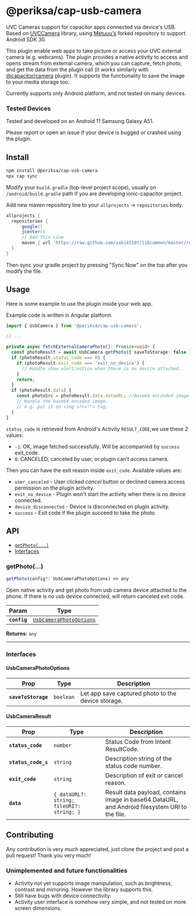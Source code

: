 # @periksa/cap-usb-camera

UVC Cameras support for capacitor apps connected via device's USB.
Based on [UVCCamera](https://github.com/saki4510t/UVCCamera) library,
using [Metuuu's](https://github.com/Metuuu/UVCCamera) forked repository to support Android SDK 30.

This plugin enable web apps to take picture or access your UVC external camera (e.g. webcams).
The plugin provides a native activity to access and opens stream from external camera,
which you can capture, fetch photo, and get the data from the plugin call
(it works similarly with [@capacitor/camera](https://capacitorjs.com/docs/apis/camera) plugin).
It supports the functionality to save the image to your media storage too.

Currently supports only Android platform, and not tested on many devices.

### Tested Devices

Tested and developed on an Android 11 Samsung Galaxy A51.

Please report or open an issue if your device is bugged or crashed using the plugin.

## Install

```bash
npm install @periksa/cap-usb-camera
npx cap sync
```

Modify your `build.gradle` (top-level project scope),
usually on `/android/build.gradle` path if you are developing ionic-capacitor project.

Add new maven repository line to your `allprojects` -> `repositories` body.

```gradle
allprojects {
  repositories {
      google()
      jcenter()
      // Add This Line
      maven { url 'https://raw.github.com/saki4510t/libcommon/master/repository/' }
  }
}
```

Then sync your gradle project by pressing "Sync Now" on the top after you modify the file.

## Usage

Here is some example to use the plugin inside your web app.

Example code is written in Angular platform.

```typescript
import { UsbCamera } from '@periksa/cap-usb-camera';

// ...

private async fetchExternalCameraPhoto(): Promise<void> {
  const photoResult = await UsbCamera.getPhoto({ saveToStorage: false });
  if (photoResult.status_code === 0) {
    if (photoResult.exit_code === 'exit_no_device') {
      // Handle show alert/notice when there is no device attached.
    }
    return;
  }
  if (photoResult.data) {
    const photoSrc = photoResult.data.dataURL; //Base64 enconded image.
    // Handle the base64 encoded image.
    // e.g. put it on <img src=""> tag.
  }
}

```

`status_code` is retrieved from Android's Activity `RESULT_CODE`,we use these 2 values:

- `-1`: OK, image fetched successfully. Will be accompanied by `success` exit_code.
- `0`: CANCELED, canceled by user, or plugin can't access camera.

Then you can have the exit reason inside `exit_code`. Available values are:

- `user_canceled` - User clicked _cancel_ button or declined camera access permission on the plugin activity.
- `exit_no_device` - Plugin won't start the activity when there is no device connected.
- `device_disconnected` - Device is disconnected on plugin activity.
- `success` - Exit code if the plugin succeed to take the photo.

## API

<docgen-index>

- [`getPhoto(...)`](#getphoto)
- [Interfaces](#interfaces)

</docgen-index>

<docgen-api>
<!--Update the source file JSDoc comments and rerun docgen to update the docs below-->

### getPhoto(...)

```typescript
getPhoto(config?: UsbCameraPhotoOptions) => any
```

Open native activity and get photo from usb camera device attached to the phone.
If there is no usb device connected, will return canceled exit code.

| Param        | Type                                                                    |
| ------------ | ----------------------------------------------------------------------- |
| **`config`** | <code><a href="#usbcameraphotooptions">UsbCameraPhotoOptions</a></code> |

**Returns:** <code>any</code>

---

### Interfaces

#### UsbCameraPhotoOptions

| Prop                | Type                 | Description                                        |
| ------------------- | -------------------- | -------------------------------------------------- |
| **`saveToStorage`** | <code>boolean</code> | Let app save captured photo to the device storage. |

#### UsbCameraResult

| Prop                | Type                                                 | Description                                                                                    |
| ------------------- | ---------------------------------------------------- | ---------------------------------------------------------------------------------------------- |
| **`status_code`**   | <code>number</code>                                  | Status Code from Intent ResultCode.                                                            |
| **`status_code_s`** | <code>string</code>                                  | Description string of the status code number.                                                  |
| **`exit_code`**     | <code>string</code>                                  | Description of exit or cancel reason.                                                          |
| **`data`**          | <code>{ dataURL?: string; fileURI?: string; }</code> | Result data payload, contains image in base64 DataURL, and Android filesystem URI to the file. |

</docgen-api>

## Contributing

Any contribution is very much appreciated, just clone the project and post a pull request!
Thank you very much!

### Unimplemented and future functionalities

- Activity not yet supports image manipulation, such as brightness, contrast and mirroring.
  However the library supports this.
- Still have bugs with device connectivity.
- Activity user interface is somehow very simple, and not tested on more screen dimensions.
